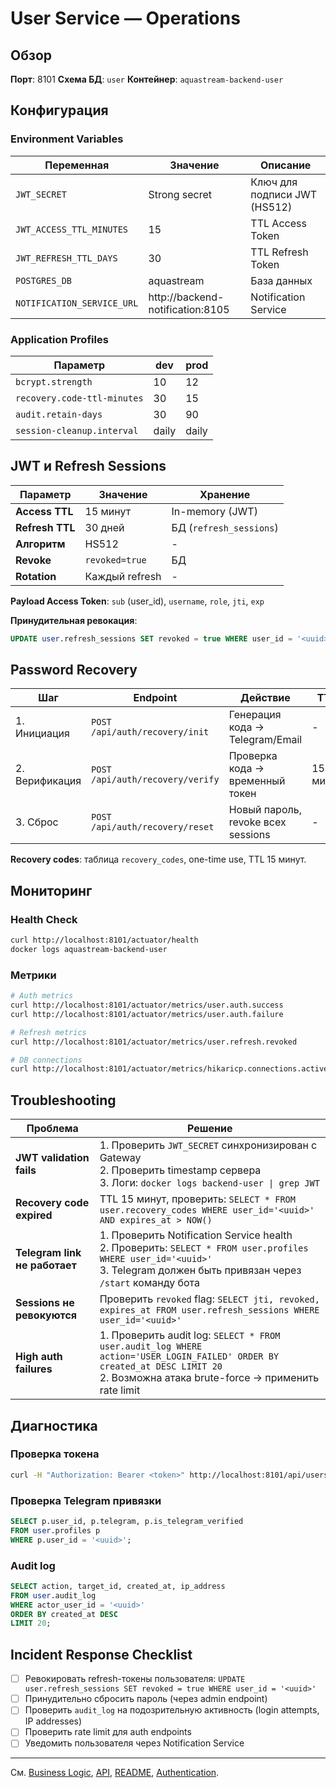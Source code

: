 # User Service — Operations

## Обзор

**Порт**: 8101
**Схема БД**: `user`
**Контейнер**: `aquastream-backend-user`

## Конфигурация

### Environment Variables

| Переменная | Значение | Описание |
|------------|----------|----------|
| `JWT_SECRET` | Strong secret | Ключ для подписи JWT (HS512) |
| `JWT_ACCESS_TTL_MINUTES` | 15 | TTL Access Token |
| `JWT_REFRESH_TTL_DAYS` | 30 | TTL Refresh Token |
| `POSTGRES_DB` | aquastream | База данных |
| `NOTIFICATION_SERVICE_URL` | http://backend-notification:8105 | Notification Service |

### Application Profiles

| Параметр | dev | prod |
|----------|-----|------|
| `bcrypt.strength` | 10 | 12 |
| `recovery.code-ttl-minutes` | 30 | 15 |
| `audit.retain-days` | 30 | 90 |
| `session-cleanup.interval` | daily | daily |

## JWT и Refresh Sessions

| Параметр | Значение | Хранение |
|----------|----------|----------|
| **Access TTL** | 15 минут | In-memory (JWT) |
| **Refresh TTL** | 30 дней | БД (`refresh_sessions`) |
| **Алгоритм** | HS512 | - |
| **Revoke** | `revoked=true` | БД |
| **Rotation** | Каждый refresh | - |

**Payload Access Token**: `sub` (user_id), `username`, `role`, `jti`, `exp`

**Принудительная ревокация**:
```sql
UPDATE user.refresh_sessions SET revoked = true WHERE user_id = '<uuid>';
```

## Password Recovery

| Шаг | Endpoint | Действие | TTL |
|-----|----------|----------|-----|
| 1. Инициация | `POST /api/auth/recovery/init` | Генерация кода → Telegram/Email | - |
| 2. Верификация | `POST /api/auth/recovery/verify` | Проверка кода → временный токен | 15 минут |
| 3. Сброс | `POST /api/auth/recovery/reset` | Новый пароль, revoke всех sessions | - |

**Recovery codes**: таблица `recovery_codes`, one-time use, TTL 15 минут.

## Мониторинг

### Health Check

```bash
curl http://localhost:8101/actuator/health
docker logs aquastream-backend-user
```

### Метрики

```bash
# Auth metrics
curl http://localhost:8101/actuator/metrics/user.auth.success
curl http://localhost:8101/actuator/metrics/user.auth.failure

# Refresh metrics
curl http://localhost:8101/actuator/metrics/user.refresh.revoked

# DB connections
curl http://localhost:8101/actuator/metrics/hikaricp.connections.active
```

## Troubleshooting

| Проблема | Решение |
|----------|---------|
| **JWT validation fails** | 1. Проверить `JWT_SECRET` синхронизирован с Gateway<br>2. Проверить timestamp сервера<br>3. Логи: `docker logs backend-user \| grep JWT` |
| **Recovery code expired** | TTL 15 минут, проверить: `SELECT * FROM user.recovery_codes WHERE user_id='<uuid>' AND expires_at > NOW()` |
| **Telegram link не работает** | 1. Проверить Notification Service health<br>2. Проверить: `SELECT * FROM user.profiles WHERE user_id='<uuid>'`<br>3. Telegram должен быть привязан через `/start` команду бота |
| **Sessions не ревокуются** | Проверить `revoked` flag: `SELECT jti, revoked, expires_at FROM user.refresh_sessions WHERE user_id='<uuid>'` |
| **High auth failures** | 1. Проверить audit log: `SELECT * FROM user.audit_log WHERE action='USER_LOGIN_FAILED' ORDER BY created_at DESC LIMIT 20`<br>2. Возможна атака brute-force → применить rate limit |

## Диагностика

### Проверка токена

```bash
curl -H "Authorization: Bearer <token>" http://localhost:8101/api/users/me
```

### Проверка Telegram привязки

```sql
SELECT p.user_id, p.telegram, p.is_telegram_verified
FROM user.profiles p
WHERE p.user_id = '<uuid>';
```

### Audit log

```sql
SELECT action, target_id, created_at, ip_address
FROM user.audit_log
WHERE actor_user_id = '<uuid>'
ORDER BY created_at DESC
LIMIT 20;
```

## Incident Response Checklist

- [ ] Ревокировать refresh-токены пользователя: `UPDATE user.refresh_sessions SET revoked = true WHERE user_id = '<uuid>'`
- [ ] Принудительно сбросить пароль (через admin endpoint)
- [ ] Проверить `audit_log` на подозрительную активность (login attempts, IP addresses)
- [ ] Проверить rate limit для auth endpoints
- [ ] Уведомить пользователя через Notification Service

---

См. [Business Logic](business-logic.md), [API](api.md), [README](README.md), [Authentication](../authentication.md).